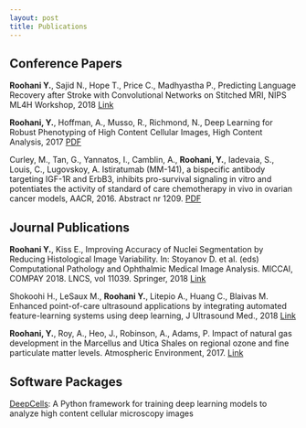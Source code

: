 ```yaml
---
layout: post
title: Publications
---
```


<h2>Conference Papers</h2>

**Roohani Y.**, Sajid N., Hope T., Price C., Madhyastha P., Predicting Language Recovery after Stroke with Convolutional Networks on Stitched MRI, NIPS ML4H Workshop, 2018 [Link](https://arxiv.org/abs/1811.10520)

**Roohani, Y.**, Hoffman, A., Musso, R., Richmond, N.,  Deep Learning for Robust Phenotyping of High Content Cellular Images, High Content Analysis, 2017 [PDF](../Data/HCA_2017.pdf) 

Curley, M., Tan, G., Yannatos, I., Camblin, A., **Roohani, Y.**, Iadevaia, S., Louis, C., Lugovskoy, A. Istiratumab (MM-141), a bispecific antibody targeting IGF-1R and ErbB3, inhibits pro-survival signaling in vitro and potentiates the activity of standard of care chemotherapy in vivo in ovarian cancer models, AACR, 2016. Abstract nr 1209. [PDF](../Data/AACR_2016.pdf)

<h2>Journal Publications</h2>

**Roohani Y.**, Kiss E., Improving Accuracy of Nuclei Segmentation by Reducing Histological Image Variability. In: Stoyanov D. et al. (eds) Computational Pathology and Ophthalmic Medical Image Analysis. MICCAI, COMPAY 2018. LNCS, vol 11039. Springer, 2018 [Link](https://link.springer.com/chapter/10.1007%2F978-3-030-00949-6_1)

Shokoohi H., LeSaux M., **Roohani Y.**, Litepio A., Huang C., Blaivas M. Enhanced point-of-care ultrasound applications by integrating automated feature-learning systems using deep learning, J Ultrasound Med., 2018 [Link](https://onlinelibrary.wiley.com/doi/abs/10.1002/jum.14860)

**Roohani, Y.**, Roy, A., Heo, J., Robinson, A., Adams, P. 
Impact of natural gas development in the Marcellus and Utica Shales on regional ozone and fine particulate matter levels. Atmospheric Environment, 2017. [Link](https://www.sciencedirect.com/science/article/pii/S1352231017300018)

<h2>Software Packages</h2>

[DeepCells](https://github.com/yhr91/DeepCells/): A Python framework for training deep learning models to analyze high content cellular microscopy images



